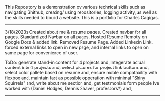 This Repository is a demonstration ov various technical skills such as navigating Ghithub, creating/ using repositories, logging activity, as well as the skills needed to bbuild a website. This is a portfolio for Charles Cagigas.

----------

3/18/2023s
Created about me & resume pages.
Created navbar for all pages.
Standardized Navbar on all pages.
Hosted Resume Remotly on Google Docs & added link.
Removed Resume Page.
Added Linkedin Link.
forced external links to open in new page, and internal links to open on same page for convenience of user.

ToDo:
generate stand-in content for 4 projects and,
Integerate actual content into 4 projects and,
select pictures for project link buttons and,
select color pallete based on resume and,
ensure moble compatability with flexbox and, 
maintain fast as possible opperation with minimal "Shiny Squirrels" and,
write about me section and,
get testimonials form people Ive worked with (Daniel Hodges, Dennis Shaver, professors?) and,

---------



